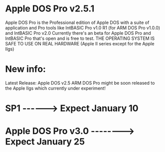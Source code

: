 # Apple DOS Pro v2.5.1
Apple DOS Pro is the Professional edition of Apple DOS with a suite of application and Pro tools like IntBASIC Pro v1.0 R1 (for ARM DOS Pro v1.0.0) and IntBASIC Pro v2.0
Currently there's an beta for Apple DOS Pro and IntBASIC Pro that's open and is free to test. THE OPERATING SYSTEM IS SAFE TO USE ON REAL HARDWARE (Apple II series except for the Apple IIgs)
# New info:
Latest Release: Apple DOS v2.5
ARM DOS Pro might be soon released to the Apple IIgs which currently under experiment!

# SP1 ------> Expect January 10
# Apple DOS Pro v3.0 --------> Expect January 25

